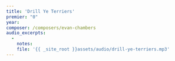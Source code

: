 ```yaml
---
title: 'Drill Ye Terriers'
premier: "0"
year: 
composer: /composers/evan-chambers
audio_excerpts: 
  -
    notes: 
    file: '{{ _site_root }}assets/audio/drill-ye-terriers.mp3'
---
```

